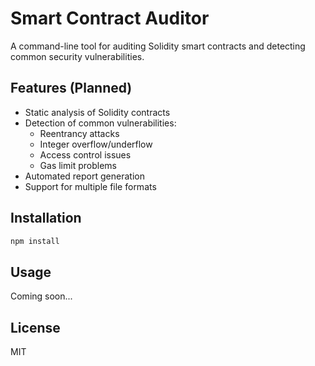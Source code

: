 # Smart Contract Auditor

A command-line tool for auditing Solidity smart contracts and detecting common security vulnerabilities.

## Features (Planned)

- Static analysis of Solidity contracts
- Detection of common vulnerabilities:
  - Reentrancy attacks
  - Integer overflow/underflow
  - Access control issues
  - Gas limit problems
- Automated report generation
- Support for multiple file formats

## Installation

```bash
npm install
```

## Usage

Coming soon...

## License

MIT